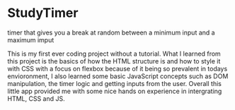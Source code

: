 # StudyTimer
timer that gives you a break at random between a minimum input and a maximum imput

This is my first ever coding project without a tutorial. What I learned from this project is the 
basics of how the HTML structure is and how to style it with CSS with a focus on flexbox because
of it being so prevalent in todays envioronment, I also learned some basic JavaScript concepts 
such as DOM manipulation, the timer logic and getting inputs from the user. Overall this little
app provided me with some nice hands on experience in intergrating HTML, CSS and JS.
